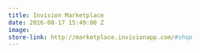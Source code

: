 ```yaml
---
title: Invision Marketplace
date: 2016-08-17 15:49:00 Z
image: 
store-link: http://marketplace.invisionapp.com/#shop
---
```


